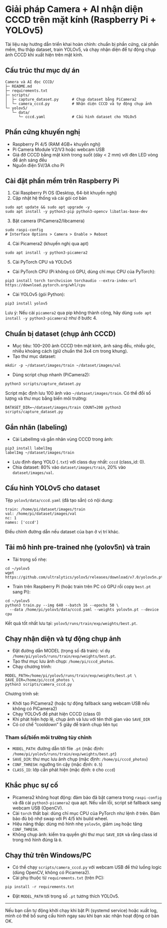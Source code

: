# Giải pháp Camera + AI nhận diện CCCD trên mặt kính (Raspberry Pi + YOLOv5)

Tài liệu này hướng dẫn triển khai hoàn chỉnh: chuẩn bị phần cứng, cài phần mềm, thu thập dataset, train YOLOv5, và chạy nhận diện để tự động chụp ảnh CCCD khi xuất hiện trên mặt kính.

## Cấu trúc thư mục dự án

```
Camera và AI đọc CCCD/
├─ README.md
├─ requirements.txt
├─ scripts/
│  ├─ capture_dataset.py      # Chụp dataset bằng PiCamera2
│  └─ camera_cccd.py          # Nhận diện CCCD và tự động chụp ảnh
└─ yolov5/
   └─ data/
      └─ cccd.yaml            # Cấu hình dataset cho YOLOv5
```

## Phần cứng khuyến nghị
- Raspberry Pi 4/5 (RAM 4GB+ khuyến nghị)
- Pi Camera Module V2/V3 hoặc webcam USB
- Giá đỡ CCCD bằng mặt kính trong suốt (dày < 2 mm) với đèn LED vòng để ánh sáng đều
- Nguồn điện 5V/3A cho Pi

## Cài đặt phần mềm trên Raspberry Pi
1) Cài Raspberry Pi OS (Desktop, 64-bit khuyến nghị)
2) Cập nhật hệ thống và cài gói cơ bản
```
sudo apt update && sudo apt upgrade -y
sudo apt install -y python3-pip python3-opencv libatlas-base-dev
```
3) Bật camera (PiCamera2/libcamera)
```
sudo raspi-config
# Interface Options > Camera > Enable > Reboot
```
4) Cài Picamera2 (khuyến nghị qua apt)
```
sudo apt install -y python3-picamera2
```
5) Cài PyTorch CPU và YOLOv5
- Cài PyTorch CPU (Pi không có GPU, dùng chỉ mục CPU của PyTorch):
```
pip3 install torch torchvision torchaudio --extra-index-url https://download.pytorch.org/whl/cpu
```
- Cài YOLOv5 (gói Python):
```
pip3 install yolov5
```
Lưu ý: Nếu cài `picamera2` qua pip không thành công, hãy dùng `sudo apt install -y python3-picamera2` như ở bước 4.

## Chuẩn bị dataset (chụp ảnh CCCD)
- Mục tiêu: 100–200 ảnh CCCD trên mặt kính, ánh sáng đều, nhiều góc, nhiều khoảng cách (giữ chuẩn thẻ 3x4 cm trong khung).
- Tạo thư mục dataset:
```
mkdir -p ~/dataset/images/train ~/dataset/images/val
```
- Dùng script chụp nhanh (PiCamera2):
```
python3 scripts/capture_dataset.py
```
Script mặc định lưu 100 ảnh vào `~/dataset/images/train`. Có thể đổi số lượng và thư mục bằng biến môi trường:
```
DATASET_DIR=~/dataset/images/train COUNT=200 python3 scripts/capture_dataset.py
```

## Gắn nhãn (labeling)
- Cài LabelImg và gắn nhãn vùng CCCD trong ảnh:
```
pip3 install labelImg
labelImg ~/dataset/images/train
```
- Lưu định dạng YOLO (`.txt`) với class duy nhất: `cccd` (class_id: 0).
- Chia dataset: 80% vào `dataset/images/train`, 20% vào `dataset/images/val`.

## Cấu hình YOLOv5 cho dataset
Tệp `yolov5/data/cccd.yaml` (đã tạo sẵn) có nội dung:
```
train: /home/pi/dataset/images/train
val: /home/pi/dataset/images/val
nc: 1
names: ['cccd']
```
Điều chỉnh đường dẫn nếu dataset của bạn ở vị trí khác.

## Tải mô hình pre-trained nhẹ (yolov5n) và train
- Tải trọng số nhẹ:
```
cd ~/yolov5
wget https://github.com/ultralytics/yolov5/releases/download/v7.0/yolov5n.pt
```
- Train trên Raspberry Pi (hoặc train trên PC có GPU rồi copy `best.pt` sang Pi):
```
cd ~/yolov5
python3 train.py --img 640 --batch 16 --epochs 50 \
  --data /home/pi/yolov5/data/cccd.yaml --weights yolov5n.pt --device cpu
```
Kết quả tốt nhất lưu tại: `yolov5/runs/train/exp/weights/best.pt`.

## Chạy nhận diện và tự động chụp ảnh
- Đặt đường dẫn MODEL (trọng số đã train): ví dụ `/home/pi/yolov5/runs/train/exp/weights/best.pt`.
- Tạo thư mục lưu ảnh chụp: `/home/pi/cccd_photos`.
- Chạy chương trình:
```
MODEL_PATH=/home/pi/yolov5/runs/train/exp/weights/best.pt \
SAVE_DIR=/home/pi/cccd_photos \
python3 scripts/camera_cccd.py
```
Chương trình sẽ:
- Khởi tạo PiCamera2 (hoặc tự động fallback sang webcam USB nếu không có PiCamera2)
- Chạy YOLOv5 để phát hiện CCCD (class 0)
- Khi phát hiện hợp lệ, chụp ảnh và lưu với tên thời gian vào `SAVE_DIR`
- Có cơ chế “cooldown” 5 giây để tránh chụp liên tục

### Tham số/biến môi trường tùy chỉnh
- `MODEL_PATH`: đường dẫn tới file `.pt` (mặc định: `/home/pi/yolov5/runs/train/exp/weights/best.pt`)
- `SAVE_DIR`: thư mục lưu ảnh chụp (mặc định: `/home/pi/cccd_photos`)
- `CONF_THRESH`: ngưỡng tin cậy (mặc định: `0.5`)
- `CLASS_ID`: lớp cần phát hiện (mặc định: `0` cho `cccd`)

## Khắc phục sự cố
- Picamera2 không hoạt động: đảm bảo đã bật camera trong `raspi-config` và đã cài `python3-picamera2` qua apt. Nếu vẫn lỗi, script sẽ fallback sang webcam USB (OpenCV).
- Cài `torch` thất bại: dùng chỉ mục CPU của PyTorch như lệnh ở trên. Đảm bảo đủ bộ nhớ swap với Pi 4/5 khi build wheel.
- Hiệu năng thấp: dùng mô hình nhẹ `yolov5n`, giảm `img` hoặc tăng `CONF_THRESH`.
- Không chụp ảnh: kiểm tra quyền ghi thư mục `SAVE_DIR` và rằng class id trong mô hình đúng là `0`.

## Chạy thử trên Windows/PC
- Có thể chạy `scripts/camera_cccd.py` với webcam USB để thử luồng logic (dùng OpenCV, không có Picamera2).
- Cài phụ thuộc từ `requirements.txt` (trên PC):
```
pip install -r requirements.txt
```
- Đặt `MODEL_PATH` tới trọng số `.pt` tương thích YOLOv5.

---
Nếu bạn cần tự động khởi chạy khi bật Pi (systemd service) hoặc xuất log, mình có thể bổ sung cấu hình ngay sau khi bạn xác nhận hoạt động cơ bản OK.